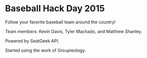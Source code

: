 Baseball Hack Day 2015
======================

Follow your favorite baseball team around the country!

Team members: Kevin Davis, Tyler Machado, and Matthew Shanley.

Powered by SeatGeek API.

Started using the work of Groupieology.
